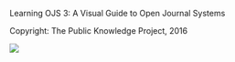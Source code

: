Learning OJS 3: A Visual Guide to Open Journal Systems

Copyright: The Public Knowledge Project, 2016

<img src="https://i.creativecommons.org/l/by/4.0/88x31.png"/>